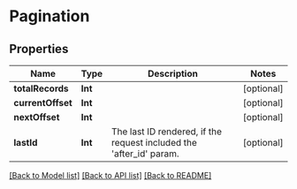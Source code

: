 # Pagination

## Properties
Name | Type | Description | Notes
------------ | ------------- | ------------- | -------------
**totalRecords** | **Int** |  | [optional] 
**currentOffset** | **Int** |  | [optional] 
**nextOffset** | **Int** |  | [optional] 
**lastId** | **Int** | The last ID rendered, if the request included the &#39;after_id&#39; param. | [optional] 

[[Back to Model list]](../README.md#documentation-for-models) [[Back to API list]](../README.md#documentation-for-api-endpoints) [[Back to README]](../README.md)


